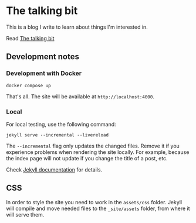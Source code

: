 The talking bit
===============

This is a blog I write to learn about things I'm interested in.

Read [The talking bit](https://franiglesias.github.io)

## Development notes

### Development with Docker

```shell
docker compose up
```

That's all. The site will be available at `http://localhost:4000`.


### Local

For local testing, use the following command:

```
jekyll serve --incremental --livereload
```

The `--incremental` flag only updates the changed files. Remove it if you experience problems when rendering the site locally. For example, because the index page will not update if you change the title of a post, etc.

Check [Jekyll documentation](https://jekyllrb.com/docs/configuration/options/#build-command-options) for details.

## CSS

In order to style the site you need to work in the `assets/css` folder. Jekyll will compile and move needed files to the `_site/assets` folder, from where it will serve them.
